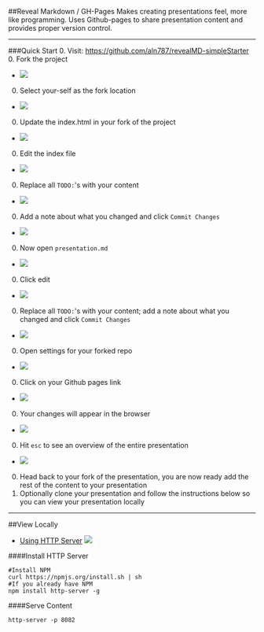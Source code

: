 ##Reveal Markdown / GH-Pages
Makes creating presentations feel, more like programming.  Uses Github-pages to share presentation content and provides proper version control.

-----------

###Quick Start
0. Visit: https://github.com/aln787/revealMD-simpleStarter
0. Fork the project
 - ![](images/firstTimeSet-up/1.png)
0. Select your-self as the fork location
 - ![](images/firstTimeSet-up/2.png)
0. Update the index.html in your fork of the project
 - ![](images/firstTimeSet-up/3.png)
0. Edit the index file
 - ![](images/firstTimeSet-up/4.png)
0. Replace all `TODO:`'s with your content
 - ![](images/firstTimeSet-up/5.png)
0. Add a note about what you changed and click `Commit Changes`
 - ![](images/firstTimeSet-up/6.png)
0. Now open `presentation.md`
 - ![](images/firstTimeSet-up/7.png)
0. Click edit
 - ![](images/firstTimeSet-up/8.png)
0. Replace all `TODO:`'s with your content; add a note about what you changed and click `Commit Changes`
 - ![](images/firstTimeSet-up/9.png)
0. Open settings for your forked repo
 - ![](images/firstTimeSet-up/10.png)
0. Click on your Github pages link
 - ![](images/firstTimeSet-up/11.png)
0. Your changes will appear in the browser
 - ![](images/firstTimeSet-up/12.png)
0. Hit `esc` to see an overview of the entire presentation
 - ![](images/firstTimeSet-up/13.png)
0. Head back to your fork of the presentation, you are now ready add the rest of the content to your presentation
0. Optionally clone your presentation and follow the instructions below so you can view your presentation locally

----------

##View Locally
- [Using HTTP Server](https://www.npmjs.com/package/http-server)
![](images/firstTimeSet-up/turtlesStrappedToRockets.png)

####Install HTTP Server
```
#Install NPM
curl https://npmjs.org/install.sh | sh
#If you already have NPM
npm install http-server -g
```

####Serve Content
```
http-server -p 8082
```
